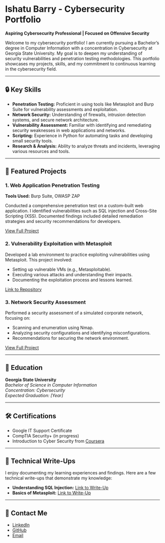 # Ishatu Barry - Cybersecurity Portfolio

**Aspiring Cybersecurity Professional | Focused on Offensive Security**

Welcome to my cybersecurity portfolio! I am currently pursuing a Bachelor’s degree in Computer Information with a concentration in Cybersecurity at Georgia State University. My goal is to deepen my understanding of security vulnerabilities and penetration testing methodologies. This portfolio showcases my projects, skills, and my commitment to continuous learning in the cybersecurity field.

---

## 🔒 **Key Skills**

- **Penetration Testing:** Proficient in using tools like Metasploit and Burp Suite for vulnerability assessments and exploitation.
- **Network Security:** Understanding of firewalls, intrusion detection systems, and secure network architecture.
- **Vulnerability Assessment:** Familiar with identifying and remediating security weaknesses in web applications and networks.
- **Scripting:** Experience in Python for automating tasks and developing small security tools.
- **Research & Analysis:** Ability to analyze threats and incidents, leveraging various resources and tools.

---

## 📂 **Featured Projects**

### 1. **Web Application Penetration Testing**
**Tools Used:** Burp Suite, OWASP ZAP

Conducted a comprehensive penetration test on a custom-built web application. I identified vulnerabilities such as SQL injection and Cross-Site Scripting (XSS). Documented findings included detailed remediation strategies and security recommendations for developers.

[View Full Project](#)

### 2. **Vulnerability Exploitation with Metasploit**
Developed a lab environment to practice exploiting vulnerabilities using Metasploit. This project involved:
- Setting up vulnerable VMs (e.g., Metasploitable).
- Executing various attacks and understanding their impacts.
- Documenting the exploitation process and lessons learned.

[Link to Repository](#)

### 3. **Network Security Assessment**
Performed a security assessment of a simulated corporate network, focusing on:
- Scanning and enumeration using Nmap.
- Analyzing security configurations and identifying misconfigurations.
- Recommendations for securing the network environment.

[View Full Project](#)

---

## 📜 **Education**

**Georgia State University**  
*Bachelor of Science in Computer Information*  
*Concentration: Cybersecurity*  
*Expected Graduation: [Year]*  

---

## 🛠 **Certifications**
- Google IT Support Certificate
- CompTIA Security+ (in progress)
- Introduction to Cyber Security from [Coursera](https://www.coursera.org)

---

## 📝 **Technical Write-Ups**

I enjoy documenting my learning experiences and findings. Here are a few technical write-ups that demonstrate my knowledge:
- **Understanding SQL Injection:** [Link to Write-Up](#)
- **Basics of Metasploit:** [Link to Write-Up](#)

---

## 📧 **Contact Me**

- [LinkedIn](#)  
- [GitHub](https://github.com/Ishatu-Barry)  
- [Email](#)  
